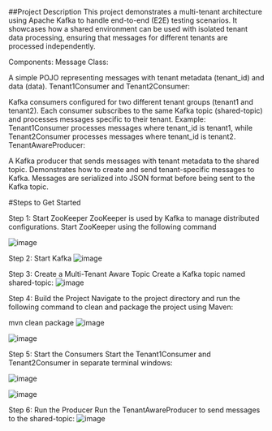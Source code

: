 ##Project Description
This project demonstrates a multi-tenant architecture using Apache Kafka to handle end-to-end (E2E) testing scenarios. It showcases how a shared environment can be used with isolated tenant data processing, ensuring that messages for different tenants are processed independently.

Components:
Message Class:

A simple POJO representing messages with tenant metadata (tenant_id) and data (data).
Tenant1Consumer and Tenant2Consumer:

Kafka consumers configured for two different tenant groups (tenant1 and tenant2).
Each consumer subscribes to the same Kafka topic (shared-topic) and processes messages specific to their tenant.
Example: Tenant1Consumer processes messages where tenant_id is tenant1, while Tenant2Consumer processes messages where tenant_id is tenant2.
TenantAwareProducer:

A Kafka producer that sends messages with tenant metadata to the shared topic.
Demonstrates how to create and send tenant-specific messages to Kafka.
Messages are serialized into JSON format before being sent to the Kafka topic.

#Steps to Get Started

Step 1: Start ZooKeeper
ZooKeeper is used by Kafka to manage distributed configurations. Start ZooKeeper using the following command

![image](https://github.com/user-attachments/assets/f1c5c1fb-a48e-41f5-9e39-b39225fdfe5c)


Step 2: Start Kafka
![image](https://github.com/user-attachments/assets/cd75d8e4-daea-478b-a1dd-319c7237dba0)



Step 3: Create a Multi-Tenant Aware Topic
Create a Kafka topic named shared-topic:
![image](https://github.com/user-attachments/assets/3e447f3e-843e-43e7-bb38-6a72c4fd92dd)


Step 4: Build the Project
Navigate to the project directory and run the following command to clean and package the project using Maven:

mvn clean package
![image](https://github.com/user-attachments/assets/7cc9b688-a72b-42aa-8eab-f284b694c26f)

![image](https://github.com/user-attachments/assets/2f57ee48-0906-4b02-bf42-bbe8b76f88c2)


Step 5: Start the Consumers
Start the Tenant1Consumer and Tenant2Consumer in separate terminal windows:

![image](https://github.com/user-attachments/assets/393e0e86-a6d0-44fe-968e-9461830c17d6)

![image](https://github.com/user-attachments/assets/1f127070-ca05-4d56-91d3-c4d6df5cac1b)


Step 6: Run the Producer
Run the TenantAwareProducer to send messages to the shared-topic:
![image](https://github.com/user-attachments/assets/b027fd27-6414-413e-add0-62e680aadf95)

